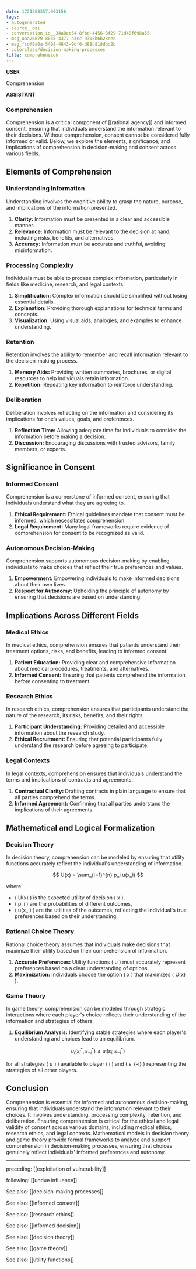 ```yaml
---
date: 1721368357.903156
tags:
- autogenerated
- source__oai
- conversation_id__34a8ec54-8fbd-4456-8f29-71d40f698a55
- msg_aaa26879-8035-4377-a3cc-9308b6b28eee
- msg_fcdf9a0a-5498-4643-9df0-d88c818dbd2b
- colorclass/decision-making-processes
title: comprehension
---
```


**USER**

Comprehension


**ASSISTANT**

### Comprehension

Comprehension is a critical component of [[rational agency]] and informed consent, ensuring that individuals understand the information relevant to their decisions. Without comprehension, consent cannot be considered fully informed or valid. Below, we explore the elements, significance, and implications of comprehension in decision-making and consent across various fields.

## Elements of Comprehension

### Understanding Information
Understanding involves the cognitive ability to grasp the nature, purpose, and implications of the information presented.

1. **Clarity:** Information must be presented in a clear and accessible manner.
2. **Relevance:** Information must be relevant to the decision at hand, including risks, benefits, and alternatives.
3. **Accuracy:** Information must be accurate and truthful, avoiding misinformation.

### Processing Complexity
Individuals must be able to process complex information, particularly in fields like medicine, research, and legal contexts.

1. **Simplification:** Complex information should be simplified without losing essential details.
2. **Explanation:** Providing thorough explanations for technical terms and concepts.
3. **Visualization:** Using visual aids, analogies, and examples to enhance understanding.

### Retention
Retention involves the ability to remember and recall information relevant to the decision-making process.

1. **Memory Aids:** Providing written summaries, brochures, or digital resources to help individuals retain information.
2. **Repetition:** Repeating key information to reinforce understanding.

### Deliberation
Deliberation involves reflecting on the information and considering its implications for one’s values, goals, and preferences.

1. **Reflection Time:** Allowing adequate time for individuals to consider the information before making a decision.
2. **Discussion:** Encouraging discussions with trusted advisors, family members, or experts.

## Significance in Consent

### Informed Consent
Comprehension is a cornerstone of informed consent, ensuring that individuals understand what they are agreeing to.

1. **Ethical Requirement:** Ethical guidelines mandate that consent must be informed, which necessitates comprehension.
2. **Legal Requirement:** Many legal frameworks require evidence of comprehension for consent to be recognized as valid.

### Autonomous Decision-Making
Comprehension supports autonomous decision-making by enabling individuals to make choices that reflect their true preferences and values.

1. **Empowerment:** Empowering individuals to make informed decisions about their own lives.
2. **Respect for Autonomy:** Upholding the principle of autonomy by ensuring that decisions are based on understanding.

## Implications Across Different Fields

### Medical Ethics
In medical ethics, comprehension ensures that patients understand their treatment options, risks, and benefits, leading to informed consent.

1. **Patient Education:** Providing clear and comprehensive information about medical procedures, treatments, and alternatives.
2. **Informed Consent:** Ensuring that patients comprehend the information before consenting to treatment.

### Research Ethics
In research ethics, comprehension ensures that participants understand the nature of the research, its risks, benefits, and their rights.

1. **Participant Understanding:** Providing detailed and accessible information about the research study.
2. **Ethical Recruitment:** Ensuring that potential participants fully understand the research before agreeing to participate.

### Legal Contexts
In legal contexts, comprehension ensures that individuals understand the terms and implications of contracts and agreements.

1. **Contractual Clarity:** Drafting contracts in plain language to ensure that all parties comprehend the terms.
2. **Informed Agreement:** Confirming that all parties understand the implications of their agreements.

## Mathematical and Logical Formalization

### Decision Theory
In decision theory, comprehension can be modeled by ensuring that utility functions accurately reflect the individual's understanding of information.

$$
U(x) = \sum_{i=1}^{n} p_i u(x_i)
$$

where:
- \( U(x) \) is the expected utility of decision \( x \),
- \( p_i \) are the probabilities of different outcomes,
- \( u(x_i) \) are the utilities of the outcomes, reflecting the individual's true preferences based on their understanding.

### Rational Choice Theory
Rational choice theory assumes that individuals make decisions that maximize their utility based on their comprehension of information.

1. **Accurate Preferences:** Utility functions \( u \) must accurately represent preferences based on a clear understanding of options.
2. **Maximization:** Individuals choose the option \( x \) that maximizes \( U(x) \).

### Game Theory
In game theory, comprehension can be modeled through strategic interactions where each player's choice reflects their understanding of the information and strategies of others.

1. **Equilibrium Analysis:** Identifying stable strategies where each player's understanding and choices lead to an equilibrium.

$$
u_i(s_i^*, s_{-i}^*) \geq u_i(s_i, s_{-i}^*)
$$

for all strategies \( s_i \) available to player \( i \) and \( s_{-i} \) representing the strategies of all other players.

## Conclusion

Comprehension is essential for informed and autonomous decision-making, ensuring that individuals understand the information relevant to their choices. It involves understanding, processing complexity, retention, and deliberation. Ensuring comprehension is critical for the ethical and legal validity of consent across various domains, including medical ethics, research ethics, and legal contexts. Mathematical models in decision theory and game theory provide formal frameworks to analyze and support comprehension in decision-making processes, ensuring that choices genuinely reflect individuals' informed preferences and autonomy.


---

preceding: [[exploitation of vulnerability]]  


following: [[undue influence]]

See also: [[decision-making processes]]


See also: [[informed consent]]


See also: [[research ethics]]


See also: [[informed decision]]


See also: [[decision theory]]


See also: [[game theory]]


See also: [[utility functions]]